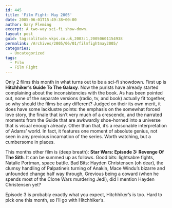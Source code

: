 ```yaml
---
id: 445
title: 'Film Fight: May 2005'
date: 2005-06-01T15:49:38+00:00
author: Gary Fleming
excerpt: A two-way sci-fi show-down.
layout: post
guid: tag:solitude.vkps.co.uk,2003:1,20050601154938
permalink: /Archives/2005/06/01/filmfightmay2005/
categories:
  - Uncategorized
tags:
  - Film
  - Film Fight
---
```

Only 2 films this month in what turns out to be a sci-fi showdown. First up is **Hitchhiker&#8217;s Guide To The Galaxy**. Now the purists have already started complaining about the inconsistencies with the book. As has been pointed out, none of the separate versions (radio, tv, and book) actually fit together, so why should the films be any different? Judged on their its own merit, it does have some lacklustre points: the emphasis on the somewhat forced love story, the finale that isn&#8217;t very much of a crescendo, and the narrated moments from the Guide that are awkwardly shoe-horned into a universe that is visual enough already. Other than that, it&#8217;s a reasonable interpretation of Adams&#8217; world. In fact, it features one moment of absolute genius, not seen in any previous incarnation of the series. Worth watching, but a cumbersome in places.

This months other film is (deep breath): **Star Wars: Episode 3: Revenge Of The Sith**. It can be summed up as follows. Good bits: lightsabre fights, Natalie Portman, space battle. Bad Bits: Hayden Christensen (oh dear), the clumsy handling of Palpatine&#8217;s turning of Anakin, Mace Windu&#8217;s bizarre and unfounded change half way through, Grevious being a coward (when he spends most of the Clone Wars murdering Jedi), did I mention Hayden Christensen yet?

Episode 3 is probably exactly what you expect, Hitchhiker&#8217;s is too. Hard to pick one this month, so I&#8217;ll go with Hitchhiker&#8217;s.
